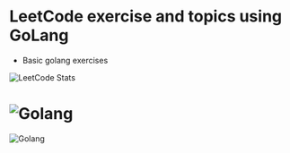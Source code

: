 # LeetCode exercise and topics using GoLang
- Basic golang exercises

![LeetCode Stats](https://leetcode.card.workers.dev/techboi?theme=wtf&font=baloo&extension=null)

# ![Golang](url)
![Golang](https://www.google.com/url?sa=i&url=https%3A%2F%2Fgithub.com%2Fassertgo%2Ficon%2Fblob%2Fmaster%2FREADME.md&psig=AOvVaw3Vxxlx4LJ7vQ53kbP82ekM&ust=1649726886046000&source=images&cd=vfe&ved=0CAoQjRxqFwoTCJil3NntivcCFQAAAAAdAAAAABAD)
